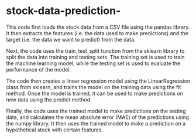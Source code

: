 # stock-data-prediction-

This code first loads the stock data from a CSV file using the pandas library. It then extracts the features (i.e. the data used to make predictions) and the target (i.e. the data we want to predict) from the data.

Next, the code uses the train_test_split function from the sklearn library to split the data into training and testing sets. The training set is used to train the machine learning model, while the testing set is used to evaluate the performance of the model.

The code then creates a linear regression model using the LinearRegression class from sklearn, and trains the model on the training data using the fit method. Once the model is trained, it can be used to make predictions on new data using the predict method.

Finally, the code uses the trained model to make predictions on the testing data, and calculates the mean absolute error (MAE) of the predictions using the numpy library. It then uses the trained model to make a prediction on a hypothetical stock with certain features.
